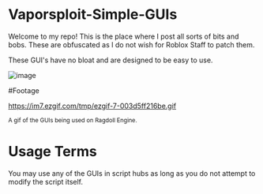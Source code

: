 # Vaporsploit-Simple-GUIs

Welcome to my repo! This is the place where I post all sorts of bits and bobs.
These are obfuscated as I do not wish for Roblox Staff to patch them.

These GUI's have no bloat and are designed to be easy to use.

![image](https://user-images.githubusercontent.com/77796853/111051543-be985500-844b-11eb-903e-6a93b2f545f4.png)

#Footage

https://im7.ezgif.com/tmp/ezgif-7-003d5ff216be.gif

<sub> A gif of the GUIs being used on Ragdoll Engine. <sub>

# Usage Terms

You may use any of the GUIs in script hubs as long as you do not attempt to modify the script itself.
